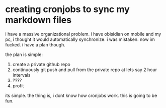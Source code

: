 # creating cronjobs to sync my markdown files
i have a massive organizational problem. i have obisidian on mobile and my pc, i thought it would automatically synchronize. i was mistaken. now im fucked. i have a plan though.

the plan is simple:
1. create a private github repo
2. continuously git push and pull from the private repo at lets say 2 hour intervals
3. ????
4. profit

its simple. the thing is, i dont know how cronjobs work. this is going to be fun.